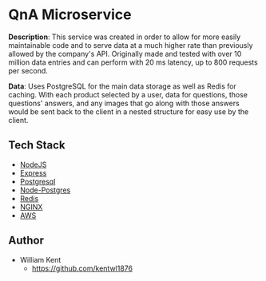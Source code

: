 # QnA Microservice

**Description**:
This service was created in order to allow for more easily maintainable code and to serve data at a much higher rate than previously allowed by the company's API. Originally made and tested with over 10 million data entries and can perform with 20 ms latency, up to 800 requests per second.

**Data**:
Uses PostgreSQL for the main data storage as well as Redis for caching. With each product selected by a user, data for questions, those questions' answers, and any images that go along with those answers would be sent back to the client in a nested structure for easy use by the client.

## Tech Stack
* [NodeJS](https://nodejs.dev/)
* [Express](https://expressjs.com/)
* [Postgresql](https://www.postgresql.org/)
* [Node-Postgres](https://node-postgres.com/)
* [Redis](https://redis.io/)
* [NGINX](https://www.nginx.com/)
* [AWS](https://aws.amazon.com/)

## Author
* William Kent
  * https://github.com/kentwl1876
